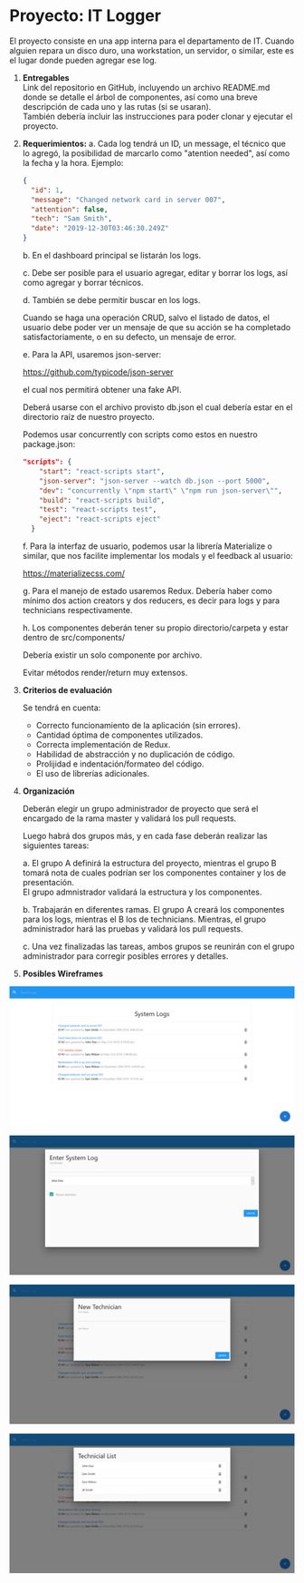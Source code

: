 # Proyecto: IT Logger

El proyecto consiste en una app interna para el departamento de IT. Cuando alguien repara un disco duro, una workstation, un servidor, o similar, este es el lugar donde pueden agregar ese log.

1. **Entregables**  
Link del repositorio en GitHub, incluyendo un archivo README.md donde se detalle el árbol de componentes, así como una breve descripción de cada uno y las rutas (si se usaran).  
También debería incluir las instrucciones para poder clonar y ejecutar el proyecto.

2. **Requerimientos:** 
a. Cada log tendrá un ID, un message, el técnico que lo agregó, la posibilidad de marcarlo como "atention needed", así como la fecha y la hora. Ejemplo:

    ```json
    {
      "id": 1,
      "message": "Changed network card in server 007",
      "attention": false,
      "tech": "Sam Smith",
      "date": "2019-12-30T03:46:30.249Z"
    }
    ```

    b. En el dashboard principal se listarán los logs.

    c. Debe ser posible para el usuario agregar, editar y borrar los logs, así como agregar y borrar técnicos.

    d. También se debe permitir buscar en los logs.

    Cuando se haga una operación CRUD, salvo el listado de datos, el usuario debe poder ver un mensaje de que su acción se ha completado satisfactoriamente, o en su defecto, un mensaje de error.

    e. Para la API, usaremos json-server:

    https://github.com/typicode/json-server

    el cual nos permitirá obtener una fake API.

    Deberá usarse con el archivo provisto db.json el cual debería estar en el directorio raíz de nuestro proyecto.

    Podemos usar concurrently con scripts como estos en nuestro package.json:

    ```json
    "scripts": {
        "start": "react-scripts start",
        "json-server": "json-server --watch db.json --port 5000",
        "dev": "concurrently \"npm start\" \"npm run json-server\"",
        "build": "react-scripts build",
        "test": "react-scripts test",
        "eject": "react-scripts eject"
      }
    ```

    f. Para la interfaz de usuario, podemos usar la librería Materialize o similar, que nos facilite implementar los modals y el feedback al usuario:

    https://materializecss.com/

    g. Para el manejo de estado usaremos Redux.
    Debería haber como mínimo dos action creators y dos reducers, es decir para logs y para technicians respectivamente.

    h. Los componentes deberán tener su propio directorio/carpeta y estar dentro de src/components/

    Debería existir un solo componente por archivo.

    Evitar métodos render/return muy extensos.


3. **Criterios de evaluación**

    Se tendrá en cuenta:

    - Correcto funcionamiento de la aplicación (sin errores).
    - Cantidad óptima de componentes utilizados.
    - Correcta implementación de Redux.
    - Habilidad de abstracción y no duplicación de código.
    - Prolijidad e indentación/formateo del código.
    - El uso de librerías adicionales.

4. **Organización**

    Deberán elegir un grupo administrador de proyecto que será el encargado de la rama master y validará los pull requests.

    Luego habrá dos grupos más, y en cada fase deberán realizar las siguientes tareas:

    a. El grupo A definirá la estructura del proyecto, mientras el grupo B tomará nota de cuales podrían ser los componentes container y los de presentación.  
    El grupo admnistrador validará la estructura y los componentes.

    b. Trabajarán en diferentes ramas. El grupo A creará los componentes para los logs, mientras el B los de technicians. Mientras, el grupo administrador hará las pruebas y validará los pull requests.

    c. Una vez finalizadas las tareas, ambos grupos se reunirán con el grupo administrador para corregir posibles errores y detalles.

5. **Posibles Wireframes**

![](img/01.png)

![](img/02.png)

![](img/03.png)

![](img/04.png)